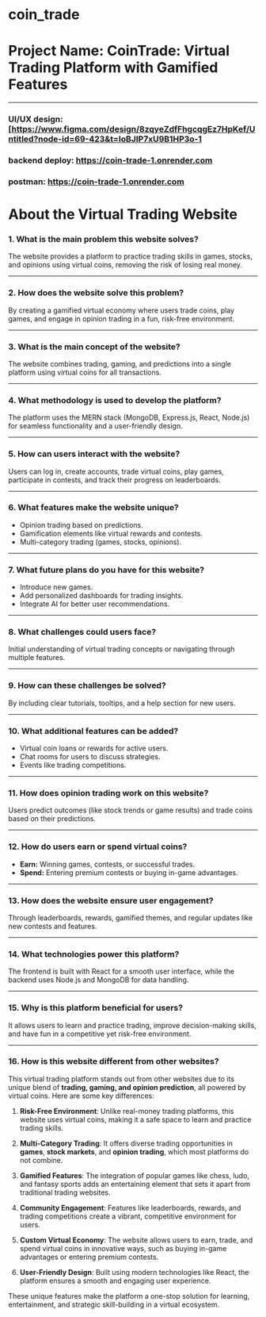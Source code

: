# coin_trade
# Project Name: **CoinTrade: Virtual Trading Platform with Gamified Features**
---
### UI/UX design: **[https://www.figma.com/design/8zqyeZdfFhgcqgEz7HpKef/Untitled?node-id=69-423&t=IoBJIP7xU9B1HP3o-1**
### backend deploy: **https://coin-trade-1.onrender.com**
### postman: **https://coin-trade-1.onrender.com**

#  About the Virtual Trading Website

### 1. **What is the main problem this website solves?**  
The website provides a platform to practice trading skills in games, stocks, and opinions using virtual coins, removing the risk of losing real money.

---

### 2. **How does the website solve this problem?**  
By creating a gamified virtual economy where users trade coins, play games, and engage in opinion trading in a fun, risk-free environment.

---

### 3. **What is the main concept of the website?**  
The website combines trading, gaming, and predictions into a single platform using virtual coins for all transactions.

---

### 4. **What methodology is used to develop the platform?**  
The platform uses the MERN stack (MongoDB, Express.js, React, Node.js) for seamless functionality and a user-friendly design.

---

### 5. **How can users interact with the website?**  
Users can log in, create accounts, trade virtual coins, play games, participate in contests, and track their progress on leaderboards.

---

### 6. **What features make the website unique?**  
- Opinion trading based on predictions.  
- Gamification elements like virtual rewards and contests.  
- Multi-category trading (games, stocks, opinions).

---

### 7. **What future plans do you have for this website?**  
- Introduce new games.  
- Add personalized dashboards for trading insights.  
- Integrate AI for better user recommendations.

---

### 8. **What challenges could users face?**  
Initial understanding of virtual trading concepts or navigating through multiple features.

---

### 9. **How can these challenges be solved?**  
By including clear tutorials, tooltips, and a help section for new users.

---

### 10. **What additional features can be added?**  
- Virtual coin loans or rewards for active users.  
- Chat rooms for users to discuss strategies.  
- Events like trading competitions.

---

### 11. **How does opinion trading work on this website?**  
Users predict outcomes (like stock trends or game results) and trade coins based on their predictions.

---

### 12. **How do users earn or spend virtual coins?**  
- **Earn:** Winning games, contests, or successful trades.  
- **Spend:** Entering premium contests or buying in-game advantages.

---

### 13. **How does the website ensure user engagement?**  
Through leaderboards, rewards, gamified themes, and regular updates like new contests and features.

---

### 14. **What technologies power this platform?**  
The frontend is built with React for a smooth user interface, while the backend uses Node.js and MongoDB for data handling.

---

### 15. **Why is this platform beneficial for users?**  
It allows users to learn and practice trading, improve decision-making skills, and have fun in a competitive yet risk-free environment.

---
### 16. How is this website different from other websites?

This virtual trading platform stands out from other websites due to its unique blend of **trading, gaming, and opinion prediction**, all powered by virtual coins. Here are some key differences:

1. **Risk-Free Environment**: Unlike real-money trading platforms, this website uses virtual coins, making it a safe space to learn and practice trading skills.

2. **Multi-Category Trading**: It offers diverse trading opportunities in **games**, **stock markets**, and **opinion trading**, which most platforms do not combine.

3. **Gamified Features**: The integration of popular games like chess, ludo, and fantasy sports adds an entertaining element that sets it apart from traditional trading websites.

4. **Community Engagement**: Features like leaderboards, rewards, and trading competitions create a vibrant, competitive environment for users.

5. **Custom Virtual Economy**: The website allows users to earn, trade, and spend virtual coins in innovative ways, such as buying in-game advantages or entering premium contests.

6. **User-Friendly Design**: Built using modern technologies like React, the platform ensures a smooth and engaging user experience.

These unique features make the platform a one-stop solution for learning, entertainment, and strategic skill-building in a virtual ecosystem.
